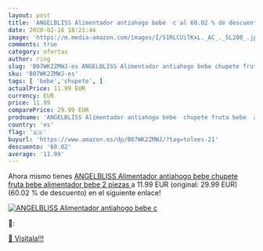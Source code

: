 ```yaml
---
layout: post
title: 'ANGELBLISS Alimentador antiahogo bebe  c al 60.02 % de descuento'
date: 2020-02-16 18:21:44
image: 'https://m.media-amazon.com/images/I/51RLCUilKxL._AC_._SL200_.jpg'
comments: true
category: ofertas
author: ring
slug: 'B07WK2ZMWJ-es ANGELBLISS Alimentador antiahogo bebe chupete fruta bebe...'
sku: 'B07WK2ZMWJ-es'
tags: [ 'bebe','chupete', ]
actualPrice: 11.99 EUR
currency: EUR
price: 11.99
comparePrice: 29.99 EUR
prodname: 'ANGELBLISS Alimentador antiahogo bebe  chupete fruta bebe  alimentador bebe  2 piezas '
country: 'es'
flag: '🇪🇸'
buyurl: 'https://www.amazon.es/dp/B07WK2ZMWJ/?tag=tolees-21'
descuento: '60.02'
average: '11.99'
---
```


Ahora mismo tienes [ANGELBLISS Alimentador antiahogo bebe  chupete fruta bebe  alimentador bebe  2 piezas ](https://www.amazon.es/dp/B07WK2ZMWJ/?tag=tolees-21) a 11.99 EUR (original: 29.99 EUR) (60.02 %  de descuento) en el siguiente enlace!

[![ANGELBLISS Alimentador antiahogo bebe  c](https://m.media-amazon.com/images/I/51RLCUilKxL._AC_._SL200_.jpg)](https://www.amazon.es/dp/B07WK2ZMWJ/?tag=tolees-21)

🔎:


[🛒 Visítala!!!](https://www.amazon.es/dp/B07WK2ZMWJ/?tag=tolees-21)
